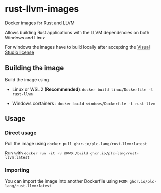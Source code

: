 # rust-llvm-images
Docker images for Rust and LLVM

Allows building Rust applications with the LLVM dependencies on both Windows and Linux

For windows the images have to build locally after accepting the [Visual Studio license](https://go.microsoft.com/fwlink/?LinkId=2086102)

## Building the image
Build the image using 
- Linux or WSL 2 __(Recommended)__: 
	`docker build linux/Dockerfile -t rust-llvm`

- Windows containers :
	`docker build windows/Dockerfile -t rust-llvm`

## Usage

### Direct usage 
Pull the image using 
`docker pull ghcr.io/plc-lang/rust-llvm:latest`

Run with
`docker run -it -v $PWD:/build ghcr.io/plc-lang/rust-llvm:latest`

### Importing

You can import the image into another Dockerfile using
`FROM ghcr.io/plc-lang/rust-llvm:latest`

